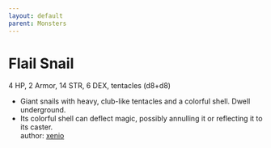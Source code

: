 ```yaml
---
layout: default
parent: Monsters 
--- 
```

# Flail Snail
4 HP, 2 Armor, 14 STR, 6 DEX, tentacles (d8+d8)  
- Giant snails with heavy, club-like tentacles and a colorful shell.   Dwell underground.  
- Its colorful shell can deflect magic, possibly annulling it or reflecting it to its caster.  
author: [xenio](https://xenioinabottle.blogspot.com/2021/02/classic-monsters-for-cairnito-part-1.html) 
